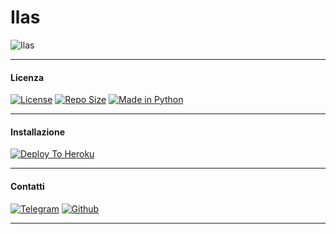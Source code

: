 # Ilas

<img src="https://i.ibb.co/cX5RMv5/20200822-142118.png" alt="Ilas">

***

#### Licenza

[![License](https://img.shields.io/badge/Licenza-AGPL%20v3-green?style=for-the-badge)](https://www.gnu.org/licenses/agpl-3.0) 
[![Repo Size](https://img.shields.io/github/repo-size/JustIlas69/Ilas-UserBot?style=for-the-badge)](https://github.com/JustIlas69/Ilas-UserBot "Ilas") 
[![Made in Python](https://img.shields.io/badge/Made%20in-python-red.svg?style=for-the-badge)](https://www.python.org/) 

***

#### Installazione

[![Deploy To Heroku](https://www.herokucdn.com/deploy/button.svg)](https://heroku.com/deploy)

***

#### Contatti

[![Telegram](https://img.shields.io/badge/TG-%20Cattivah-orange.svg?style=for-the-badge)](https://t.me/Cattivah) 
[![Github](https://img.shields.io/badge/Github-%20justilas69-purple.svg?style=for-the-badge)](https://github.com/JustIlas69) 

***

